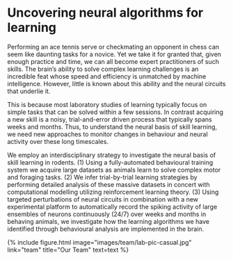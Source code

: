 ---
---

# Uncovering neural algorithms for learning

Performing an ace tennis serve or checkmating an opponent in chess can seem like daunting tasks for a novice. Yet we take it for granted that, given enough practice and time, we can all become expert practitioners of such skills. The brain’s ability to solve complex learning challenges is an incredible feat whose speed and efficiency is unmatched by machine intelligence. However, little is known about this ability and the neural circuits that underlie it. 

This is because most laboratory studies of learning typically focus on simple tasks that can be solved within a few sessions. In contrast acquiring a new skill is a noisy, trial-and-error driven process that typically spans weeks and months. Thus, to understand the neural basis of skill learning, we need new approaches to monitor changes in behaviour and neural activity over these long timescales. 

We employ an interdisciplinary strategy to investigate the neural basis of skill learning in rodents. (1) Using a fully-automated behavioural training system we acquire large datasets as animals learn to solve complex motor and foraging tasks. (2) We infer trial-by-trial learning strategies by performing detailed analysis of these massive datasets in concert with computational modelling utilizing reinforcement learning theory. (3) Using targeted perturbations of neural circuits in combination with a new experimental platform to automatically record the spiking activity of large ensembles of neurons continuously (24/7) over weeks and months in behaving animals, we investigate how the learning algorithms we have identified through behavioural analysis are implemented in the brain.


{%
  include figure.html
  image="images/team/lab-pic-casual.jpg"
  link="team"
  title="Our Team"
  text=text
%}

